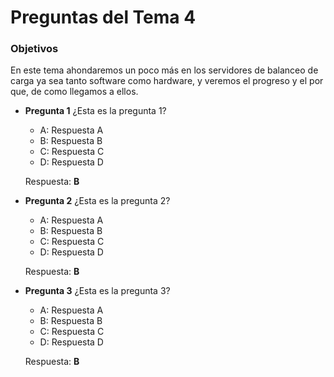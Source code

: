 Preguntas del Tema 4
====================
### Objetivos

En este tema ahondaremos un poco más en los servidores de balanceo de carga ya sea tanto software como hardware, y veremos el progreso
y el por que, de como llegamos a ellos.

* **Pregunta 1**
¿Esta es la pregunta 1? <br />
  + A: Respuesta A <br />
  + B: Respuesta B <br />
  + C: Respuesta C <br />
  + D: Respuesta D <br />

  Respuesta: **B** <br />

* **Pregunta 2**
¿Esta es la pregunta 2? <br />
  + A: Respuesta A <br />
  + B: Respuesta B <br />
  + C: Respuesta C <br />
  + D: Respuesta D <br />

  Respuesta: **B** <br />

* **Pregunta 3**
¿Esta es la pregunta 3? <br />
  + A: Respuesta A <br />
  + B: Respuesta B <br />
  + C: Respuesta C <br />
  + D: Respuesta D <br />

  Respuesta: **B** <br />
